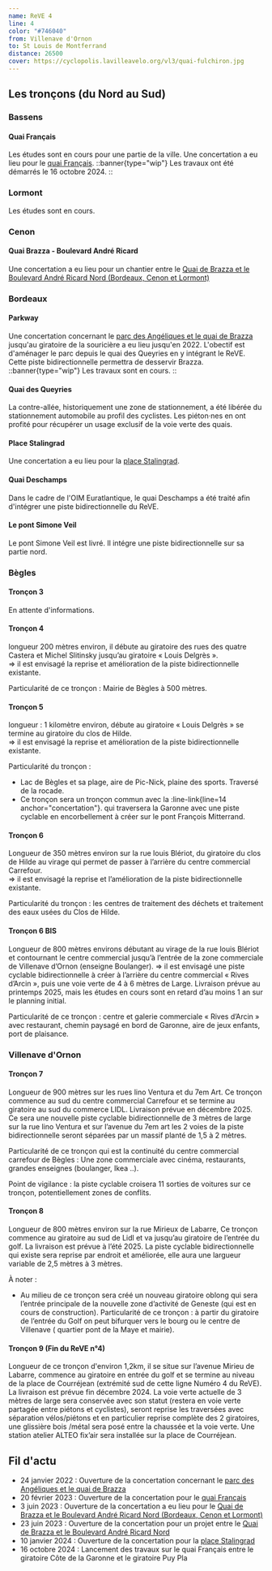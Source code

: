 ```yaml
---
name: ReVE 4
line: 4
color: "#746040"
from: Villenave d'Ornon
to: St Louis de Montferrand
distance: 26500
cover: https://cyclopolis.lavilleavelo.org/vl3/quai-fulchiron.jpg
---
```


## Les tronçons (du Nord au Sud)

### Bassens
#### Quai Français
Les études sont en cours pour une partie de la ville.
Une concertation a eu lieu pour le [quai Français](https://participation.bordeaux-metropole.fr/participation/realisation-dun-amenagement-en-faveur-des-transports-et-des-modes-actifs-commune-de).
::banner{type="wip"}
Les travaux ont été démarrés le 16 octobre 2024.
::

### Lormont
Les études sont en cours.

### Cenon
#### Quai Brazza - Boulevard André Ricard
Une concertation a eu lieu pour un chantier entre le [Quai de Brazza et le Boulevard André Ricard Nord (Bordeaux, Cenon et Lormont)](https://participation.bordeaux-metropole.fr/participation/amenagement-en-faveur-des-transports-en-commun-et-des-modes-actifs-entre-le-quai-de)

### Bordeaux 

#### Parkway
Une concertation concernant le [parc des Angéliques et le quai de Brazza](https://participation.bordeaux-metropole.fr/participation/requalification-des-quais-rive-droite-de-bordeaux#:~:text=La%20concertation%20a%20%C3%A9t%C3%A9%20ouverte,24%20novembre%202022%20par%20d%C3%A9lib%C3%A9ration.)
jusqu'au giratoire de la souricière a eu lieu jusqu'en 2022.
L'obectif est d'aménager le parc depuis le quai des Queyries en y intégrant le ReVE.
Cette piste bidirectionnelle permettra de desservir Brazza.
::banner{type="wip"}
Les travaux sont en cours.
::

#### Quai des Queyries
La contre-allée, historiquement une zone de stationnement, a été libérée du stationnement automobile au profil des cyclistes.
Les piéton·nes en ont profité pour récupérer un usage exclusif de la voie verte des quais.

#### Place Stalingrad
Une concertation a eu lieu pour la [place Stalingrad](https://participation.bordeaux-metropole.fr/participation/reamenagement-de-la-place-stalingrad-bordeaux).

#### Quai Deschamps
Dans le cadre de l'OIM Euratlantique, le quai Deschamps a été traité afin d'intégrer une piste bidirectionnelle du ReVE.

#### Le pont Simone Veil
Le pont Simone Veil est livré. Il intégre une piste bidirectionnelle sur sa partie nord.

### Bègles

#### Tronçon 3
En attente d'informations.

#### Tronçon 4
longueur 200 mètres environ, il débute au giratoire des rues des quatre Castera et Michel Slitinsky jusqu’au giratoire « Louis Delgrès ».<br>
=> il est envisagé la reprise et amélioration de la piste bidirectionnelle existante.

Particularité de ce tronçon : Mairie de Bègles à 500 mètres.

#### Tronçon 5
longueur : 1 kilomètre environ, débute au giratoire « Louis Delgrès » se termine au giratoire du clos de Hilde.<br>
=>  il est envisagé la reprise et amélioration de la piste bidirectionnelle existante.

Particularité du tronçon :
- Lac de Bègles et sa plage, aire de Pic-Nick, plaine des sports. Traversé de la rocade.
- Ce tronçon sera un tronçon commun avec la :line-link{line=14 anchor="concertation"}. qui traversera la Garonne avec une piste cyclable en encorbellement à créer sur le pont François Mitterrand.

#### Tronçon 6
Longueur de 350 mètres environ sur la rue louis Blériot, du giratoire du clos de Hilde au virage qui permet de passer à l’arrière du centre commercial Carrefour.<br>
=>  il est envisagé la reprise et l’amélioration de la piste bidirectionnelle existante.

Particularité du tronçon : les centres de traitement des déchets et traitement des eaux usées du Clos de Hilde.

#### Tronçon 6 BIS
Longueur de 800 mètres environs débutant au virage de la rue louis Blériot et contournant le centre commercial jusqu’à l’entrée de la zone commerciale de Villenave d’Ornon (enseigne Boulanger).
=> il est envisagé une piste cyclable bidirectionnelle à créer à l’arrière du centre commercial «&nbsp;Rives d’Arcin », puis une voie verte de 4 à 6 mètres de Large.
Livraison prévue au printemps 2025, mais les études en cours sont en retard d’au moins 1 an sur le planning initial.

Particularité de ce tronçon : centre et galerie commerciale « Rives d’Arcin » avec restaurant, chemin paysagé en bord de Garonne, aire de jeux enfants, port de plaisance.

### Villenave d'Ornon

#### Tronçon 7
Longueur de 900 mètres sur les rues lino Ventura et du 7em Art.
Ce tronçon commence au sud du centre commercial Carrefour et se termine au giratoire au sud du commerce LIDL.
Livraison prévue en décembre 2025.
Ce sera une nouvelle piste cyclable bidirectionnelle de 3 mètres de large sur la rue lino Ventura
et sur l’avenue du 7em art les 2 voies de la piste bidirectionnelle seront séparées par un massif planté de 1,5 à 2 mètres.

Particularité de ce tronçon qui est la continuité du centre commercial carrefour de Bègles : Une zone commerciale avec cinéma, restaurants, grandes enseignes (boulanger, Ikea ..).

Point de vigilance : la piste cyclable croisera 11 sorties de voitures sur ce tronçon, potentiellement zones de conflits.

#### Tronçon 8
Longueur de 800 mètres environ sur la rue Mirieux de Labarre, Ce tronçon commence au giratoire au sud de Lidl et va jusqu’au giratoire de l’entrée du golf.
La livraison est prévue à l’été 2025.
La piste cyclable bidirectionnelle qui existe sera reprise par endroit et améliorée, elle aura une largueur variable de 2,5 mètres à 3 mètres.

À noter :

- Au milieu de ce tronçon sera créé un nouveau giratoire oblong qui sera l’entrée principale de la nouvelle zone d’activité de Geneste (qui est en cours de construction).
Particularité de ce tronçon : à partir du giratoire de l’entrée du Golf on peut bifurquer vers le bourg ou le centre de Villenave ( quartier pont de la Maye et mairie).

#### Tronçon 9 (Fin du ReVE n°4)
Longueur de ce tronçon d'environ 1,2km, il se situe sur l’avenue Mirieu de Labarre, commence au giratoire en entrée du golf et se termine au niveau de
la place de Courréjean (extrémité sud de cette ligne Numéro 4 du ReVE).
La livraison est prévue fin décembre 2024.
La voie verte actuelle de 3 mètres de large sera conservée avec son statut (restera en voie verte partagée entre piétons et cyclistes), seront reprise les traversées avec séparation vélos/piétons et en particulier reprise complète des 2 giratoires, une glissière bois /métal sera posé entre la chaussée et la voie verte.
Une station atelier ALTEO fix’air sera installée sur la place de Courréjean.

## Fil d'actu

- 24 janvier 2022 : Ouverture de la concertation concernant le [parc des Angéliques et le quai de Brazza](https://participation.bordeaux-metropole.fr/participation/requalification-des-quais-rive-droite-de-bordeaux#:~:text=La%20concertation%20a%20%C3%A9t%C3%A9%20ouverte,24%20novembre%202022%20par%20d%C3%A9lib%C3%A9ration.)
- 20 février 2023 : Ouverture de la concertation pour le [quai Français](https://participation.bordeaux-metropole.fr/participation/realisation-dun-amenagement-en-faveur-des-transports-et-des-modes-actifs-commune-de)
- 3 juin 2023 : Ouverture de la concertation a eu lieu pour le [Quai de Brazza et le Boulevard André Ricard Nord (Bordeaux, Cenon et Lormont)](https://participation.bordeaux-metropole.fr/participation/amenagement-en-faveur-des-transports-en-commun-et-des-modes-actifs-entre-le-quai-de)
- 23 juin 2023 : Ouverture de la concertation pour un projet entre le [Quai de Brazza et le Boulevard André Ricard Nord](https://participation.bordeaux-metropole.fr/participation/amenagement-en-faveur-des-transports-en-commun-et-des-modes-actifs-entre-le-quai-de)
- 10 janvier 2024 : Ouverture de la concertation pour la [place Stalingrad](https://participation.bordeaux-metropole.fr/participation/reamenagement-de-la-place-stalingrad-bordeaux)
- 16 octobre 2024 : Lancement des travaux sur le quai Français entre le giratoire Côte de la Garonne et le giratoire Puy Pla 
